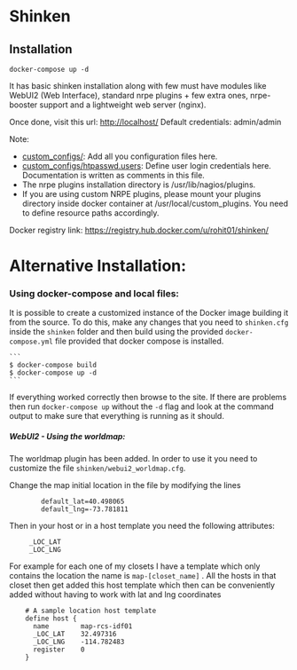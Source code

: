 Shinken
=============

## Installation
```
docker-compose up -d
```

It has basic shinken installation along with few must have modules like WebUI2 (Web Interface), standard nrpe plugins + few extra ones, nrpe-booster support and a lightweight web server (nginx).

Once done, visit this url: <http://localhost/>
Default credentials: admin/admin

Note:

* [custom_configs/](custom_configs/): Add all you configuration files here.
* [custom_configs/htpasswd.users](custom_configs/htpasswd.users): Define user login credentials here. Documentation is written as comments in this file.
* The nrpe plugins installation directory is /usr/lib/nagios/plugins.
* If you are using custom NRPE plugins, please mount your plugins directory inside docker container at /usr/local/custom_plugins. You need to define resource paths accordingly.

Docker registry link: <https://registry.hub.docker.com/u/rohit01/shinken/>


Alternative Installation:
========================

### Using docker-compose and local files:

It is possible to create a customized instance of the Docker image building it from the source.
To do this, make any changes that you need to `shinken.cfg` inside the `shinken` folder and then build using the provided `docker-compose.yml` file provided that docker compose is installed.

    ```
    $ docker-compose build
    $ docker-compose up -d
    ```

If everything worked correctly then browse to the site. If there are problems then run `docker-compose up` without the `-d` flag and look at the command output to make sure that everything is running as it should.


##### WebUI2 - Using the worldmap:

The worldmap plugin has been added. In order to use it you need to customize the file `shinken/webui2_worldmap.cfg`.

Change the map initial location in the file by modifying the lines

			default_lat=40.498065
			default_lng=-73.781811

Then in your host or in a host template you need the following attributes:

		 _LOC_LAT
		 _LOC_LNG

For example for each one of my closets I have a template which only contains the location
the name is `map-[closet_name]` . All the hosts in that closet then get added this host template
which then can be conveniently added without having to work with lat and lng coordinates

		# A sample location host template
		define host {
		  name        map-rcs-idf01
		  _LOC_LAT    32.497316
		  _LOC_LNG    -114.782483
		  register    0
		}
